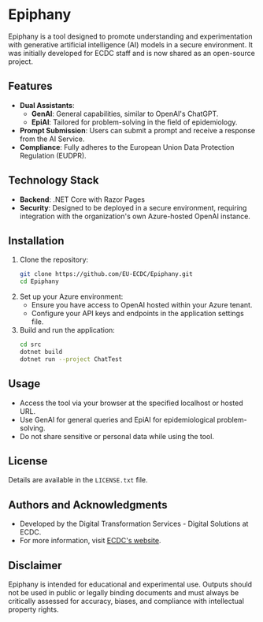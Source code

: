# Epiphany

Epiphany is a tool designed to promote understanding and experimentation with generative artificial intelligence (AI) models in a secure environment. It was initially developed for ECDC staff and is now shared as an open-source project.

## Features

- **Dual Assistants**:
  - **GenAI**: General capabilities, similar to OpenAI's ChatGPT.
  - **EpiAI**: Tailored for problem-solving in the field of epidemiology.
- **Prompt Submission**: Users can submit a prompt and receive a response from the AI Service.
- **Compliance**: Fully adheres to the European Union Data Protection Regulation (EUDPR).

## Technology Stack

- **Backend**: .NET Core with Razor Pages
- **Security**: Designed to be deployed in a secure environment, requiring integration with the organization's own Azure-hosted OpenAI instance.

## Installation

1. Clone the repository:
   ```bash
   git clone https://github.com/EU-ECDC/Epiphany.git
   cd Epiphany
   ```
2. Set up your Azure environment:
   - Ensure you have access to OpenAI hosted within your Azure tenant.
   - Configure your API keys and endpoints in the application settings file.
3. Build and run the application:
   ```bash
   cd src
   dotnet build
   dotnet run --project ChatTest
   ```

## Usage

- Access the tool via your browser at the specified localhost or hosted URL.
- Use GenAI for general queries and EpiAI for epidemiological problem-solving.
- Do not share sensitive or personal data while using the tool.

## License

Details are available in the `LICENSE.txt` file.

## Authors and Acknowledgments

- Developed by the Digital Transformation Services - Digital Solutions at ECDC.
- For more information, visit [ECDC's website](https://www.ecdc.europa.eu).

## Disclaimer

Epiphany is intended for educational and experimental use. Outputs should not be used in public or legally binding documents and must always be critically assessed for accuracy, biases, and compliance with intellectual property rights.
